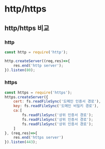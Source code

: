 # http/https

## http/https 비교 

### http

```javascript
const http = require('http');

http.createServer((req,res)=>{
    res.end('http server');
}).listen(80);
```

### https 

```javascript 
const https = require('https');
https.createServer({
    cert: fs.readFileSync('도메인 인증서 경로'),
    key: fs.readFileSync('도메인 비밀키 경로'),
    ca:[
        fs.readFileSync('상위 인증서 경로');
        fs.readFileSync('상위 인증서 경로');
        fs.readFileSync('상위 인증서 경로');
    ]
}, (req,res)=>{
    res.end('https server')
}).listen(443);
```